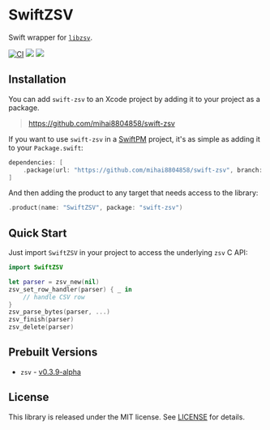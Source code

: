 # SwiftZSV

Swift wrapper for [`libzsv`](https://github.com/liquidaty/zsv).

[![CI](https://github.com/mihai8804858/swift-zsv/actions/workflows/ci.yml/badge.svg)](https://github.com/mihai8804858/swift-zsv/actions/workflows/ci.yml) [![](https://img.shields.io/endpoint?url=https%3A%2F%2Fswiftpackageindex.com%2Fapi%2Fpackages%2Fmihai8804858%2Fswift-zsv%2Fbadge%3Ftype%3Dswift-versions)](https://swiftpackageindex.com/mihai8804858/swift-zsv) [![](https://img.shields.io/endpoint?url=https%3A%2F%2Fswiftpackageindex.com%2Fapi%2Fpackages%2Fmihai8804858%2Fswift-zsv%2Fbadge%3Ftype%3Dplatforms)](https://swiftpackageindex.com/mihai8804858/swift-zsv)

## Installation

You can add `swift-zsv` to an Xcode project by adding it to your project as a package.

> https://github.com/mihai8804858/swift-zsv

If you want to use `swift-zsv` in a [SwiftPM](https://swift.org/package-manager/) project, it's as simple as adding it to your `Package.swift`:

``` swift
dependencies: [
    .package(url: "https://github.com/mihai8804858/swift-zsv", branch: "main")
]
```

And then adding the product to any target that needs access to the library:

```swift
.product(name: "SwiftZSV", package: "swift-zsv")
```

## Quick Start

Just import `SwiftZSV` in your project to access the underlying `zsv` C API:

```swift
import SwiftZSV

let parser = zsv_new(nil)
zsv_set_row_handler(parser) { _ in
    // handle CSV row
}
zsv_parse_bytes(parser, ...)
zsv_finish(parser)
zsv_delete(parser)
```

## Prebuilt Versions

* `zsv` - [v0.3.9-alpha](https://github.com/liquidaty/zsv/releases/tag/v0.3.9-alpha)

## License

This library is released under the MIT license. See [LICENSE](LICENSE) for details.
